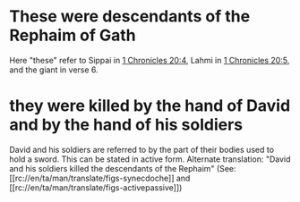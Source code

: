 # These were descendants of the Rephaim of Gath

Here "these" refer to Sippai in [1 Chronicles 20:4](../20/04.md), Lahmi in [1 Chronicles 20:5](../20/04.md), and the giant in verse 6.

# they were killed by the hand of David and by the hand of his soldiers

David and his soldiers are referred to by the part of their bodies used to hold a sword. This can be stated in active form. Alternate translation: "David and his soldiers killed the descendants of the Rephaim" (See: [[rc://en/ta/man/translate/figs-synecdoche]] and [[rc://en/ta/man/translate/figs-activepassive]])

